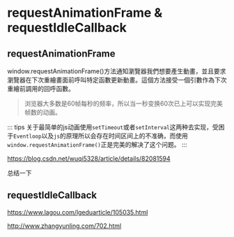 # requestAnimationFrame & requestIdleCallback

## requestAnimationFrame

window.requestAnimationFrame()方法通知瀏覽器我們想要產生動畫，並且要求瀏覽器在下次重繪畫面前呼叫特定函數更新動畫。這個方法接受一個引數作為下次重繪前調用的回呼函數。

> 浏览器大多数是60帧每秒的频率，所以当一秒变换60次已上可以实现完美帧数的动画。

::: tips 
关于最简单的js动画使用`setTimeout`或者`setInterval`这两种去实现，受困于`Eventloop`以及`js`的原理所以会存在时间区间上的不准确，而使用`window.requestAnimationFrame()`正是完美的解决了这个问题。
:::

https://blog.csdn.net/wuqi5328/article/details/82081594

总结一下

## requestIdleCallback

https://www.lagou.com/lgeduarticle/105035.html

http://www.zhangyunling.com/702.html